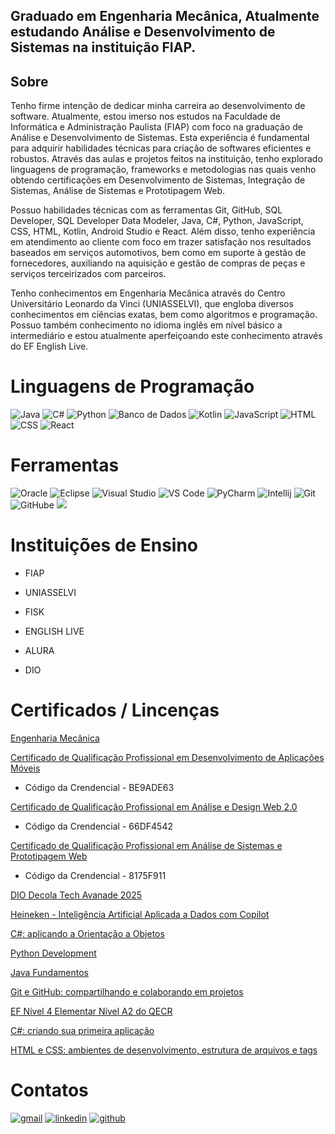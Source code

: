 
 ## Graduado em Engenharia Mecânica, Atualmente estudando Análise e Desenvolvimento de Sistemas na instituição FIAP.
 
 ## Sobre 
 Tenho firme intenção de dedicar minha carreira ao desenvolvimento de software. Atualmente, estou imerso nos estudos na Faculdade de Informática e Administração Paulista (FIAP) com foco na graduação de Análise e Desenvolvimento de Sistemas. Esta experiência é fundamental para adquirir habilidades técnicas para criação de softwares eficientes e robustos. Através das aulas e projetos feitos na instituição, tenho explorado linguagens de programação, frameworks e metodologias nas quais venho obtendo certificações em Desenvolvimento de Sistemas, Integração de Sistemas, Análise de Sistemas e Prototipagem Web. 
 
 Possuo habilidades técnicas com as ferramentas Git, GitHub, SQL Developer, SQL Developer Data Modeler, Java, C#, Python, JavaScript, CSS, HTML, Kotlin, Android Studio e React. Além disso, tenho experiência em atendimento ao cliente com foco em trazer satisfação nos resultados baseados em serviços automotivos, bem como em suporte à gestão de fornecedores, auxiliando na aquisição e gestão de compras de peças e serviços terceirizados com parceiros. 
 
 Tenho conhecimentos em Engenharia Mecânica através do Centro Universitário Leonardo da Vinci (UNIASSELVI), que engloba diversos conhecimentos em ciências exatas, bem como algoritmos e programação. Possuo também conhecimento no idioma inglês em nível básico a intermediário e estou atualmente aperfeiçoando este conhecimento através do EF English Live.
 
 # Linguagens de Programação
 
 ![Java](https://img.icons8.com/?size=80&id=13679&format=png&color=000000) ![C#](https://img.icons8.com/?size=80&id=45490&format=png&color=000000)
 ![Python](https://img.icons8.com/?size=80&id=13441&format=png&color=000000) ![Banco de Dados](https://img.icons8.com/?size=80&id=8305&format=png&color=909090FA)
 ![Kotlin](https://img.icons8.com/?size=80&id=ZoxjA0jZDdFZ&format=png&color=000000) ![JavaScript](https://img.icons8.com/?size=80&id=PXTY4q2Sq2lG&format=png&color=000000)
 ![HTML](https://img.icons8.com/?size=80&id=20909&format=png&color=000000) ![CSS](https://img.icons8.com/?size=80&id=21278&format=png&color=000000)
 ![React](https://img.icons8.com/?size=80&id=123603&format=png&color=000000) 
 
 
 # Ferramentas 
 
 ![Oracle](https://img.icons8.com/?size=80&id=39913&format=png&color=000000)  ![Eclipse](https://img.icons8.com/?size=80&id=rPAHs7H1vriV&format=png&color=000000)
 ![Visual Studio](https://img.icons8.com/?size=80&id=ezj3zaVtImPg&format=png&color=000000) ![VS Code](https://img.icons8.com/?size=80&id=0OQR1FYCuA9f&format=png&color=000000)
 ![PyCharm](https://img.icons8.com/?size=80&id=117121&format=png&color=000000) ![Intellij](https://img.icons8.com/?size=80&id=61466&format=png&color=000000)
 ![Git](https://img.icons8.com/?size=80&id=20906&format=png&color=000000) ![GitHube](https://img.icons8.com/?size=80&id=12599&format=png&color=FFFFFF)
 ![](https://img.icons8.com/?size=80&id=xBW8JMtsQGFC&format=png&color=000000) 
 
 
 
 # Instituições de Ensino 
 - FIAP 
 
 - UNIASSELVI
 
 - FISK
 
 - ENGLISH LIVE
 
 - ALURA
 
 - DIO
 
 # Certificados / Lincenças
 
 [Engenharia Mecânica](https://portal.uniasselvi.com.br/institucional/diploma-digital/1472.1472.205426fe8ffd6bdf5b5b33f0c064ce4fd0a56b03c33a7613b3f5b1d22b9d7526)

 [Certificado de Qualificação Profissional em Desenvolvimento de Aplicações Móveis](https://www.fiap.com.br/consultadocumento)
 - Código da Crendencial - BE9ADE63
 
 [Certificado de Qualificação Profissional em Análise e Design Web 2.0](https://www.fiap.com.br/consultadocumento)
 - Código da Crendencial - 66DF4542
 
 [Certificado de Qualificação Profissional em Análise de Sistemas e Prototipagem Web](https://www.fiap.com.br/consultadocumento)
 - Código da Crendencial - 8175F911

 [DIO Decola Tech Avanade 2025](https://hermes.dio.me/certificates/LPG4V5IF.pdf)

 [Heineken - Inteligência Artificial Aplicada a Dados com Copilot](https://hermes.dio.me/certificates/UUIVHU8U.pdf)
 
 [C#: aplicando a Orientação a Objetos](https://cursos.alura.com.br/certificate/35880b55-d715-42d8-a96a-e911c4104f38?lang)
 
 [Python Development](https://on.fiap.com.br/pluginfile.php/1/local_nanocourses/certificado_nanocourse/119827/60a1f4d4dc3af85c0833dfaf5ade5c62/certificado.png)
 
 [Java Fundamentos](https://on.fiap.com.br/pluginfile.php/1/local_nanocourses/certificado_nanocourse/109933/b5d9cc69265c5b5a2dad623b14223932/certificado.png)
 
 [Git e GitHub: compartilhando e colaborando em projetos](https://cursos.alura.com.br/certificate/1921f18e-2a9b-469a-bfb0-5699cd1e6c82?lang)
 
 [ EF Nível 4  Elementar  Nível A2 do QECR](https://school.englishlive.ef.com/school/certificate?key=GE_2)
 
 [C#: criando sua primeira aplicação](https://cursos.alura.com.br/certificate/79cda9aa-aa1f-4bed-9b7f-21c55cb76cfb?lang)
 
 [HTML e CSS: ambientes de desenvolvimento, estrutura de arquivos e tags](https://cursos.alura.com.br/certificate/74821ad4-2fad-4bf4-a216-bd76168ad53e?lang)
 
 
 
 # Contatos
 
 [![gmail](https://img.icons8.com/?size=100&id=P7UIlhbpWzZm&format=png&color=000000)](mailto:markusjoaomarkus99@gmail.com?subject=&body=Ol%C3%A1!%20) 
 [![linkedin](https://img.icons8.com/?size=100&id=xuvGCOXi8Wyg&format=png&color=000000)](https://www.linkedin.com/public-profile/settings?trk=d_flagship3_profile_self_view_public_profile) 
 [![github](https://img.icons8.com/?size=100&id=62856&format=png&color=000000)](https://github.com/Joao-Markus-Barbosa) 
 
